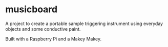 # musicboard

A project to create a portable sample triggering instrument using everyday objects and some conductive paint.

Built with a Raspberry Pi and a Makey Makey.
